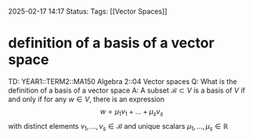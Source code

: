 2025-02-17 14:17
Status: 
Tags: [[Vector Spaces]]
# definition of a basis of a vector space

TD: YEAR1::TERM2::MA150 Algebra 2::04 Vector spaces 
Q: What is the definition of a basis of a vector space
A: A subset $\mathcal{B} \subset V$ is a basis of $V$ if and only if for any $w \in V$, there is an expression $$ w = \mu_1 v_1 + \ldots + \mu_s v_s $$with distinct elements $v_1, \ldots, v_s \in \mathcal{B}$ and unique scalars $\mu_1, \ldots, \mu_s \in \mathbb{R}$
<!--ID: 1739801926092-->
